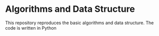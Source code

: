 # Algorithms and Data Structure 
This repository reproduces the basic algorithms and data structure. The code is written in Python   

